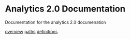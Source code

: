 # Analytics 2.0 Documentation
Documentation for the analytics 2.0 documenation


[overview](overview.md)
[paths](paths.md)
[definitions](definitions.md)

